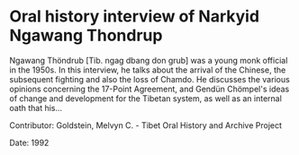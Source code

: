 # Oral history interview of Narkyid Ngawang Thondrup  
Ngawang Thöndrub [Tib. ngag dbang don grub] was a young monk official in the 1950s. In this interview, he talks about the arrival of the Chinese, the subsequent fighting and also the loss of Chamdo. He discusses the various opinions concerning the 17-Point Agreement, and Gendün Chömpel's ideas of change and development for the Tibetan system, as well as an internal oath that his... 

Contributor: Goldstein, Melvyn C. - Tibet Oral History and Archive Project  

Date:
1992  

